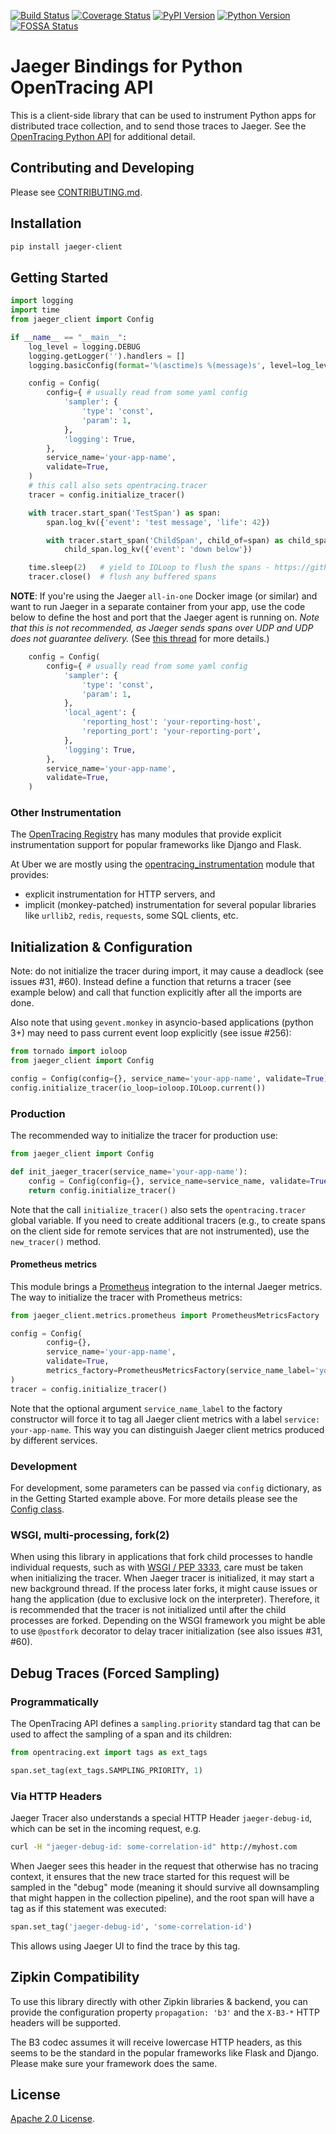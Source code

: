 [![Build Status][ci-img]][ci] [![Coverage Status][cov-img]][cov] [![PyPI Version][pypi-img]][pypi] [![Python Version][pythonversion-img]][pythonversion] [![FOSSA Status][fossa-img]][fossa]

# Jaeger Bindings for Python OpenTracing API

This is a client-side library that can be used to instrument Python apps
for distributed trace collection, and to send those traces to Jaeger.
See the [OpenTracing Python API](https://github.com/opentracing/opentracing-python)
for additional detail.

## Contributing and Developing

Please see [CONTRIBUTING.md](./CONTRIBUTING.md).

## Installation

```bash
pip install jaeger-client
```

## Getting Started

```python
import logging
import time
from jaeger_client import Config

if __name__ == "__main__":
    log_level = logging.DEBUG
    logging.getLogger('').handlers = []
    logging.basicConfig(format='%(asctime)s %(message)s', level=log_level)

    config = Config(
        config={ # usually read from some yaml config
            'sampler': {
                'type': 'const',
                'param': 1,
            },
            'logging': True,
        },
        service_name='your-app-name',
        validate=True,
    )
    # this call also sets opentracing.tracer
    tracer = config.initialize_tracer()

    with tracer.start_span('TestSpan') as span:
        span.log_kv({'event': 'test message', 'life': 42})

        with tracer.start_span('ChildSpan', child_of=span) as child_span:
            child_span.log_kv({'event': 'down below'})

    time.sleep(2)   # yield to IOLoop to flush the spans - https://github.com/jaegertracing/jaeger-client-python/issues/50
    tracer.close()  # flush any buffered spans
```

**NOTE**: If you're using the Jaeger `all-in-one` Docker image (or similar) and want to run Jaeger in a separate container from your app, use the code below to define the host and port that the Jaeger agent is running on. *Note that this is not recommended, as Jaeger sends spans over UDP and UDP does not guarantee delivery.* (See [this thread](https://github.com/jaegertracing/jaeger-client-python/issues/47) for more details.)

```python
    config = Config(
        config={ # usually read from some yaml config
            'sampler': {
                'type': 'const',
                'param': 1,
            },
            'local_agent': {
                'reporting_host': 'your-reporting-host',
                'reporting_port': 'your-reporting-port',
            },
            'logging': True,
        },
        service_name='your-app-name',
        validate=True,
    )
```

### Other Instrumentation

The [OpenTracing Registry](https://opentracing.io/registry/) has many modules that provide explicit instrumentation support for popular frameworks like Django and Flask.

At Uber we are mostly using the [opentracing_instrumentation](https://github.com/uber-common/opentracing-python-instrumentation) module that provides:
  * explicit instrumentation for HTTP servers, and
  * implicit (monkey-patched) instrumentation for several popular libraries like `urllib2`, `redis`, `requests`, some SQL clients, etc.

## Initialization & Configuration

Note: do not initialize the tracer during import, it may cause a deadlock (see issues #31, #60).
Instead define a function that returns a tracer (see example below) and call that function explicitly
after all the imports are done.


Also note that using `gevent.monkey` in asyncio-based applications (python 3+) may need to pass current event loop explicitly (see issue #256):

 ```python
from tornado import ioloop
from jaeger_client import Config

config = Config(config={}, service_name='your-app-name', validate=True)
config.initialize_tracer(io_loop=ioloop.IOLoop.current())
```

### Production

The recommended way to initialize the tracer for production use:

```python
from jaeger_client import Config

def init_jaeger_tracer(service_name='your-app-name'):
    config = Config(config={}, service_name=service_name, validate=True)
    return config.initialize_tracer()
```

Note that the call `initialize_tracer()` also sets the `opentracing.tracer` global variable.
If you need to create additional tracers (e.g., to create spans on the client side for remote services that are not instrumented), use the `new_tracer()` method.

#### Prometheus metrics

This module brings a [Prometheus](https://github.com/prometheus/client_python) integration to the internal Jaeger metrics.
The way to initialize the tracer with Prometheus metrics:

```python
from jaeger_client.metrics.prometheus import PrometheusMetricsFactory

config = Config(
        config={},
        service_name='your-app-name',
        validate=True,
        metrics_factory=PrometheusMetricsFactory(service_name_label='your-app-name')
)
tracer = config.initialize_tracer()
```

Note that the optional argument `service_name_label` to the factory constructor
will force it to tag all Jaeger client metrics with a label `service: your-app-name`.
This way you can distinguish Jaeger client metrics produced by different services.

### Development

For development, some parameters can be passed via `config` dictionary, as in the Getting Started example above. For more details please see the [Config class](jaeger_client/config.py).

### WSGI, multi-processing, fork(2)

When using this library in applications that fork child processes to handle individual requests,
such as with [WSGI / PEP 3333](https://wsgi.readthedocs.io/), care must be taken when initializing the tracer.
When Jaeger tracer is initialized, it may start a new background thread. If the process later forks,
it might cause issues or hang the application (due to exclusive lock on the interpreter).
Therefore, it is recommended that the tracer is not initialized until after the child processes
are forked. Depending on the WSGI framework you might be able to use `@postfork` decorator
to delay tracer initialization (see also issues #31, #60).

## Debug Traces (Forced Sampling)

### Programmatically

The OpenTracing API defines a `sampling.priority` standard tag that
can be used to affect the sampling of a span and its children:

```python
from opentracing.ext import tags as ext_tags

span.set_tag(ext_tags.SAMPLING_PRIORITY, 1)
```

### Via HTTP Headers

Jaeger Tracer also understands a special HTTP Header `jaeger-debug-id`,
which can be set in the incoming request, e.g.

```sh
curl -H "jaeger-debug-id: some-correlation-id" http://myhost.com
```

When Jaeger sees this header in the request that otherwise has no
tracing context, it ensures that the new trace started for this
request will be sampled in the "debug" mode (meaning it should survive
all downsampling that might happen in the collection pipeline), and
the root span will have a tag as if this statement was executed:

```python
span.set_tag('jaeger-debug-id', 'some-correlation-id')
```

This allows using Jaeger UI to find the trace by this tag.

## Zipkin Compatibility

To use this library directly with other Zipkin libraries & backend,
you can provide the configuration property `propagation: 'b3'` and the
`X-B3-*` HTTP headers will be supported.

The B3 codec assumes it will receive lowercase HTTP headers, as this seems
to be the standard in the popular frameworks like Flask and Django.
Please make sure your framework does the same.

## License

[Apache 2.0 License](./LICENSE).

[ci-img]: https://travis-ci.org/jaegertracing/jaeger-client-python.svg?branch=master
[ci]: https://travis-ci.org/jaegertracing/jaeger-client-python
[cov-img]: https://codecov.io/gh/jaegertracing/jaeger-client-python/branch/master/graph/badge.svg
[cov]: https://codecov.io/gh/jaegertracing/jaeger-client-python
[pypi-img]: https://badge.fury.io/py/jaeger-client.svg
[pypi]: https://badge.fury.io/py/jaeger-client
[pythonversion-img]: https://img.shields.io/pypi/pyversions/jaeger-client.svg
[pythonversion]: https://pypi.org/project/jaeger-client
[fossa-img]: https://app.fossa.io/api/projects/git%2Bgithub.com%2Fjaegertracing%2Fjaeger-client-python.svg?type=shield
[fossa]: https://app.fossa.io/projects/git%2Bgithub.com%2Fjaegertracing%2Fjaeger-client-python?ref=badge_shield
